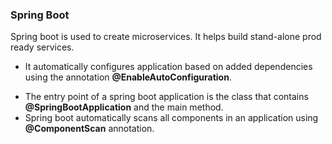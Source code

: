 ### Spring Boot

Spring boot is used to create microservices.
It helps build stand-alone prod ready services.

* It automatically configures application based on added dependencies using the annotation **@EnableAutoConfiguration**.
+ The entry point of a spring boot application is the class that contains **@SpringBootApplication** and the main method.
+ Spring boot automatically scans all components in an application using **@ComponentScan** annotation.
 
